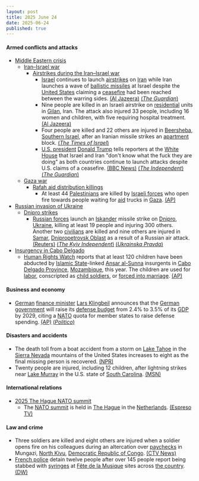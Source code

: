 ```yaml
---
layout: post
title: 2025 June 24
date: 2025-06-24
published: true
---
```



#### Armed conflicts and attacks

* [Middle Eastern crisis](https://en.wikipedia.org/wiki/Middle_Eastern_crisis_%282023-present%29 "Middle Eastern crisis (2023-present)")
  * [Iran–Israel war](https://en.wikipedia.org/wiki/Iran%E2%80%93Israel_war "Iran–Israel war")
    * [Airstrikes during the Iran–Israel war](https://en.wikipedia.org/wiki/List_of_attacks_during_the_Iran%E2%80%93Israel_war#Operation_Rising_Lion "List of attacks during the Iran–Israel war")
      * [Israel](https://en.wikipedia.org/wiki/Israel "Israel") continues to launch [airstrikes](https://en.wikipedia.org/wiki/Airstrike "Airstrike") on [Iran](https://en.wikipedia.org/wiki/Iran "Iran") while Iran launches a wave of [ballistic missiles](https://en.wikipedia.org/wiki/Ballistic_missile "Ballistic missile") at Israel despite the [United States](https://en.wikipedia.org/wiki/United_States "United States") claiming a [ceasefire](https://en.wikipedia.org/wiki/2025_Iran%E2%80%93Israel_war_ceasefire "2025 Iran–Israel war ceasefire") had been reached between the warring sides. [(Al Jazeera)](https://aje.io/7jaly7) [(*The Guardian*)](https://www.theguardian.com/world/live/2025/jun/24/israel-iran-war-live-updates-trump-declares-ceasefire-tehran-attack-us-base-qatar?CMP=share_btn_url&page=with%3Ablock-685a08ba8f087a952d11a347#block-685a08ba8f087a952d11a347)
      * Nine people are killed in an Israeli airstrike on [residential](https://en.wikipedia.org/wiki/Residential "Residential") units in [Gilan](https://en.wikipedia.org/wiki/Gilan "Gilan"), Iran. The attack also injured 33 people, including 16 women and children, with five requiring hospital treatment. [(Al Jazeera)](https://aje.io/7jaly7?update=3796482)
      * Four people are killed and 22 others are injured in [Beersheba](https://en.wikipedia.org/wiki/Beersheba "Beersheba"), [Southern Israel](https://en.wikipedia.org/wiki/Southern_District_%28Israel%29 "Southern District (Israel)"), after an Iranian missile strikes an [apartment](https://en.wikipedia.org/wiki/Apartment "Apartment") block. [(*The Times of Israel*)](https://www.timesofisrael.com/4-killed-in-beersheba-as-iran-fires-multiple-missile-salvos-just-before-ceasefire/)
      * [U.S. president](https://en.wikipedia.org/wiki/President_of_the_United_States "President of the United States") [Donald Trump](https://en.wikipedia.org/wiki/Donald_Trump "Donald Trump") tells reporters at the [White House](https://en.wikipedia.org/wiki/White_House "White House") that Israel and Iran "don't know what the fuck they are doing" as both countries continue to launch attacks despite U.S. claims of a ceasefire. [(BBC News)](https://www.bbc.co.uk/news/live/cn7ze4vmk2pt) [(*The Independent*)](https://www.independent.co.uk/news/world/americas/us-politics/trump-iran-israel-what-theyre-doing-b2775841.html) [(*The Guardian*)](https://www.theguardian.com/us-news/2025/jun/24/trump-israel-iran-ceasefire-netanyahu)
  * [Gaza war](https://en.wikipedia.org/wiki/Gaza_war "Gaza war")
    * [Rafah aid distribution killings](https://en.wikipedia.org/wiki/Rafah_aid_distribution_killings "Rafah aid distribution killings")
      * At least 44 [Palestinians](https://en.wikipedia.org/wiki/Palestinians "Palestinians") are killed by [Israeli forces](https://en.wikipedia.org/wiki/Israeli_defence_forces "Israeli defence forces") who open fire towards people waiting for [aid](https://en.wikipedia.org/wiki/Humanitarian_aid "Humanitarian aid") trucks in [Gaza](https://en.wikipedia.org/wiki/Gaza_Strip "Gaza Strip"). [(AP)](https://apnews.com/article/israel-palestinians-hamas-war-06-24-2025-dbbdba6c1986376e6e09900650814412)
* [Russian invasion of Ukraine](https://en.wikipedia.org/wiki/Russian_invasion_of_Ukraine "Russian invasion of Ukraine")
  * [Dnipro strikes](https://en.wikipedia.org/wiki/Dnipro_strikes_%282022%E2%80%93present%29 "Dnipro strikes (2022–present)")
    * [Russian forces](https://en.wikipedia.org/wiki/Russian_Armed_Forces "Russian Armed Forces") launch an [Iskander](https://en.wikipedia.org/wiki/9K720_Iskander "9K720 Iskander") missile strike on [Dnipro](https://en.wikipedia.org/wiki/Dnipro "Dnipro"), [Ukraine](https://en.wikipedia.org/wiki/Ukraine "Ukraine"), killing at least 19 people and injuring 300 others. Another two [civilians](https://en.wikipedia.org/wiki/Civilian "Civilian") are killed and nine others are injured in [Samar](https://en.wikipedia.org/wiki/Samar%2C_Ukraine "Samar, Ukraine"), [Dnipropetrovsk Oblast](https://en.wikipedia.org/wiki/Dnipropetrovsk_Oblast "Dnipropetrovsk Oblast") as a result of a Russian air attack. [(Reuters)](https://www.reuters.com/world/europe/russian-missile-attack-kills-nine-damages-passenger-train-southeast-ukraine-2025-06-24/) [(*The Kyiv Independent*)](https://kyivindependent.com/russia-strikes-dnipro-with-ballistic-missiles-hits-civilian-train06-2025/) [(*Ukrainska Pravda*)](https://www.pravda.com.ua/eng/news/2025/06/24/7518465/)
* [Insurgency in Cabo Delgado](https://en.wikipedia.org/wiki/Insurgency_in_Cabo_Delgado "Insurgency in Cabo Delgado")
  * [Human Rights Watch](https://en.wikipedia.org/wiki/Human_Rights_Watch "Human Rights Watch") reports that at least 120 children have been abducted by [Islamic State](https://en.wikipedia.org/wiki/Islamic_State "Islamic State")-linked [Ansar al-Sunna](https://en.wikipedia.org/wiki/Al-Shabaab_%28Mozambique%29 "Al-Shabaab (Mozambique)") insurgents in [Cabo Delgado Province](https://en.wikipedia.org/wiki/Cabo_Delgado_Province "Cabo Delgado Province"), [Mozambique](https://en.wikipedia.org/wiki/Mozambique "Mozambique"), this year. The children are used for [labor](https://en.wikipedia.org/wiki/Child_labor "Child labor"), conscripted as [child soldiers](https://en.wikipedia.org/wiki/Child_soldier "Child soldier"), or [forced into marriage](https://en.wikipedia.org/wiki/Child_marriage "Child marriage"). [(AP)](https://apnews.com/article/mozambique-shabab-insurgents-child-kidnap-ebb0df840676355f7e261d132ec49d91)

#### Business and economy

* [German](https://en.wikipedia.org/wiki/Germany "Germany") [finance minister](https://en.wikipedia.org/wiki/Federal_Ministry_of_Finance_%28Germany%29 "Federal Ministry of Finance (Germany)") [Lars Klingbeil](https://en.wikipedia.org/wiki/Lars_Klingbeil "Lars Klingbeil") announces that the [German government](https://en.wikipedia.org/wiki/German_government "German government") will raise its [defense budget](https://en.wikipedia.org/wiki/Defense_budget "Defense budget") from 2.4% to 3.5% of its [GDP](https://en.wikipedia.org/wiki/GDP "GDP") by 2029, citing a [NATO](https://en.wikipedia.org/wiki/NATO "NATO") quota for member states to raise defense spending. [(AP)](https://apnews.com/article/germany-defense-spending-budget-nato-169e869922af3d349329ac1a921e634d) [(*Politico*)](https://www.politico.eu/article/friedrich-merz-germany-major-nato-defense-boost-donald-trump-us-eu-military-budget-ukraine-russia/)

#### Disasters and accidents

* The death toll from a boat accident from a storm on [Lake Tahoe](https://en.wikipedia.org/wiki/Lake_Tahoe "Lake Tahoe") in the [Sierra Nevada](https://en.wikipedia.org/wiki/Sierra_Nevada "Sierra Nevada") mountains of the United States increases to eight as the final missing person is recovered. [(NPR)](https://www.npr.org/2025/06/24/nx-s1-5442739/last-body-found-boat-capsizes-lake-tahoe-storm-death-toll-8)
* Twenty people are injured, including 12 children, after lightning strikes near [Lake Murray](https://en.wikipedia.org/wiki/Lake_Murray_%28South_Carolina%29 "Lake Murray (South Carolina)") in the U.S. state of [South Carolina](https://en.wikipedia.org/wiki/South_Carolina "South Carolina"). [(MSN)](https://www.msn.com/en-us/news/us/20-injured-in-lightning-strike-at-south-carolina-beach/ar-AA1Hm52u?ocid=BingNewsSerp)

#### International relations

* [2025 The Hague NATO summit](https://en.wikipedia.org/wiki/2025_The_Hague_NATO_summit "2025 The Hague NATO summit")
  * The [NATO summit](https://en.wikipedia.org/wiki/NATO_summit "NATO summit") is held in [The Hague](https://en.wikipedia.org/wiki/The_Hague "The Hague") in the [Netherlands](https://en.wikipedia.org/wiki/Netherlands "Netherlands"). [(Espreso TV)](https://global.espreso.tv/russia-ukraine-war-nato-leaders-summit-starts-in-hague)

#### Law and crime

* Three soldiers are killed and eight others are injured when a soldier opens fire on his colleagues during an altercation over [paychecks](https://en.wikipedia.org/wiki/Paycheck "Paycheck") in Mungazi, [North Kivu](https://en.wikipedia.org/wiki/North_Kivu "North Kivu"), [Democratic Republic of Congo](https://en.wikipedia.org/wiki/Democratic_Republic_of_Congo "Democratic Republic of Congo"). [(CTV News)](https://www.ctvnews.ca/world/article/congolese-soldier-kills-3-colleagues-during-altercation-in-the-conflict-hit-east/)
* [French police](https://en.wikipedia.org/wiki/Law_enforcement_in_France "Law enforcement in France") detain twelve people after over 145 people report being stabbed with [syringes](https://en.wikipedia.org/wiki/Syringe "Syringe") at [Fête de la Musique](https://en.wikipedia.org/wiki/F%C3%AAte_de_la_Musique "Fête de la Musique") sites across [the country](https://en.wikipedia.org/wiki/France "France"). [(DW)](https://www.dw.com/en/france-145-festivalgoers-jabbed-with-syringes/a-73012961)
